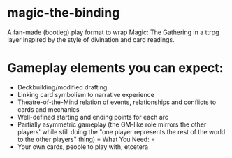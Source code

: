 # magic-the-binding
A fan-made (bootleg) play format to wrap Magic: The Gathering in a ttrpg layer inspired by the style of divination and card readings.

Gameplay elements you can expect:
=
- Deckbuilding/modified drafting
- Linking card symbolism to narrative experience
- Theatre-of-the-Mind relation of events, relationships and conflicts to cards and mechanics
- Well-defined starting and ending points for each arc
- Partially asymmetric gameplay (the GM-like role mirrors the other players' while still doing the "one player represents the rest of the world to the other players" thing)
=
What You Need:
=
- Your own cards, people to play with, etcetera
